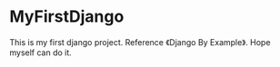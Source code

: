 # MyFirstDjango
This is my first django project. Reference 《Django By Example》.
Hope myself can do it.

